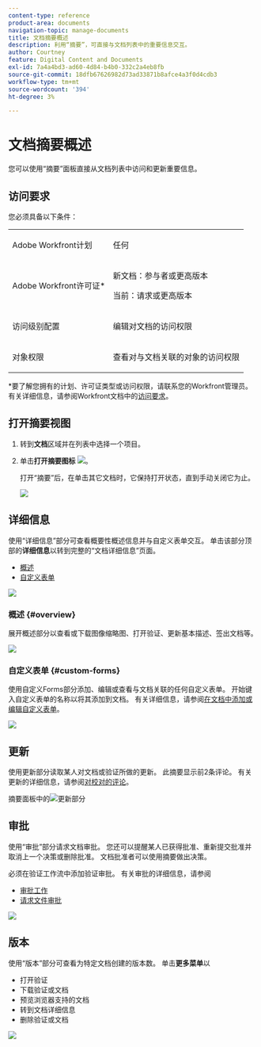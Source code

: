 ```yaml
---
content-type: reference
product-area: documents
navigation-topic: manage-documents
title: 文档摘要概述
description: 利用“摘要”，可直接与文档列表中的重要信息交互。
author: Courtney
feature: Digital Content and Documents
exl-id: 7a4a4bd3-ad60-4d84-b4b0-332c2a4eb8fb
source-git-commit: 18dfb67626982d73ad33871b8afce4a3f0d4cdb3
workflow-type: tm+mt
source-wordcount: '394'
ht-degree: 3%

---
```


# 文档摘要概述

<!--Audited: April, 2024-->

您可以使用“摘要”面板直接从文档列表中访问和更新重要信息。

## 访问要求

您必须具备以下条件：

<table style="table-layout:auto"> 
 <col> 
 </col> 
 <col> 
 </col> 
 <tbody> 
  <tr> 
   <td role="rowheader">Adobe Workfront计划</td> 
   <td> <p> 任何</p> </td> 
  </tr> 
  <tr> 
   <td role="rowheader">Adobe Workfront许可证*</td> 
   <td> <p>新文档：参与者或更高版本</p> 
   <p>当前：请求或更高版本</p>
   </td> 
  </tr> 
  <tr data-mc-conditions=""> 
   <td role="rowheader">访问级别配置</td> 
   <td> <p>编辑对文档的访问权限</p>  </td> 
  </tr> 
  <tr data-mc-conditions=""> 
   <td role="rowheader">对象权限</td> 
   <td> <p>查看对与文档关联的对象的访问权限</p> </td> 
  </tr> 
 </tbody> 
</table>

*要了解您拥有的计划、许可证类型或访问权限，请联系您的Workfront管理员。 有关详细信息，请参阅Workfront文档中的[访问要求](/help/quicksilver/administration-and-setup/add-users/access-levels-and-object-permissions/access-level-requirements-in-documentation.md)。

## 打开摘要视图

1. 转到&#x200B;**文档**&#x200B;区域并在列表中选择一个项目。
1. 单击&#x200B;**打开摘要图标** ![](assets/qs-summary-in-new-toolbar-small.png)。

   打开“摘要”后，在单击其它文档时，它保持打开状态，直到手动关闭它为止。

   ![](assets/summary-details-350x585.png)

## 详细信息

使用“详细信息”部分可查看概要性概述信息并与自定义表单交互。 单击该部分顶部的&#x200B;**详细信息**&#x200B;以转到完整的“文档详细信息”页面。

* [概述](#overview)
* [自定义表单](#custom-forms)

![](assets/copy-of-doc-summary-details-section-350x404.png)

### 概述 {#overview}

展开概述部分以查看或下载图像缩略图、打开验证、更新基本描述、签出文档等。

![](assets/copy-of-doc-summary-with-overview-350x560.png)

### 自定义表单 {#custom-forms}

使用自定义Forms部分添加、编辑或查看与文档关联的任何自定义表单。 开始键入自定义表单的名称以将其添加到文档。 有关详细信息，请参阅[在文档中添加或编辑自定义表单](../../documents/managing-documents/add-custom-form-documents.md)。

![](assets/add-custom-form-doc-summary-350x265.png)

## 更新

使用更新部分读取某人对文档或验证所做的更新。 此摘要显示前2条评论。 有关更新的详细信息，请参阅[对校对的评论](../../review-and-approve-work/proofing/reviewing-proofs-within-workfront/comment-on-a-proof/comment-on-proof.md)。

摘要面板中的![更新部分](assets/summary-updates-section-new-comments.png)

## 审批

使用“审批”部分请求文档审批。 您还可以提醒某人已获得批准、重新提交批准并取消上一个决策或删除批准。 文档批准者可以使用摘要做出决策。

必须在验证工作流中添加验证审批。 有关审批的详细信息，请参阅

* [审批工作](../../review-and-approve-work/manage-approvals/approving-work.md)
* [请求文件审批](../../review-and-approve-work/manage-approvals/request-document-approvals.md)

![](assets/summary-upddates,-approvals,-versions,-custom-forms-350x415.png)

## 版本

使用“版本”部分可查看为特定文档创建的版本数。 单击&#x200B;**更多菜单**&#x200B;以

* 打开验证
* 下载验证或文档
* 预览浏览器支持的文档
* 转到文档详细信息
* 删除验证或文档

![](assets/summary-upddates,-approvals,-versions,-custom-forms-350x415.png)

